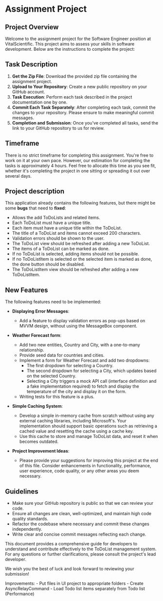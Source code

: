 ﻿# Assignment Project

## Project Overview

Welcome to the assignment project for the Software Engineer position at VitalScientific. This project aims to assess your skills in software development. Below are the instructions to complete the project:

## Task Description
1. **Get the Zip File**: Download the provided zip file containing the assignment project.
2. **Upload to Your Repository**: Create a new public repository on your GitHub account.
3. **Task Execution**: Perform each task described in the project documentation one by one.
4. **Commit Each Task Separately**: After completing each task, commit the changes to your repository. Please ensure to make meaningful commit messages.
5. **Completion and Submission**: Once you've completed all tasks, send the link to your GitHub repository to us for review.

## Timeframe
There is no strict timeframe for completing this assignment. You're free to work on it at your own pace. However, our estimation for completing the tasks is approximately 4 hours. Feel free to allocate this time as you see fit, whether it's completing the project in one sitting or spreading it out over several days.

## Project description
This application already contains the following features, but there might be some **bugs** that need to **fixed**:

  - Allows the add ToDoLists and related items.
  - Each ToDoList must have a unique title.
  - Each item must have a unique title within the ToDoList.
  - The title of a ToDoList and items cannot exceed 200 characters.
  - Validation errors should be shown to the user.
  - The ToDoList view should be refreshed after adding a new ToDoList.
  - The items of a ToDoList can be marked as done.
  - If no ToDoList is selected, adding items should not be possible.
  - If no ToDoListItem is selected or the selected item is marked as done, the done button should be disabled.
  - The ToDoListItem view should be refreshed after adding a new ToDoListItem.

## New Features
The following features need to be implemented:
- **Displaying Error Messages**:
  - Add a feature to display validation errors as pop-ups based on MVVM design, without using the MessageBox component.

- **Weather Forecast form**:
  - Add two new entities, Country and City, with a one-to-many relationship.
  - Provide seed data for countries and cities.
  - Implement a form for Weather Forecast and add two dropdowns:
    - The first dropdown for selecting a Country.
    - The second dropdown for selecting a City, which updates based on the selected Country.
    - Selecting a City triggers a mock API call (interface definition and a fake implementation required) to fetch and display the temperature of the city and display it on the form.
  - Writing tests for this feature is a plus.

- **Simple Caching System**:
  - Develop a simple in-memory cache from scratch without using any external caching libraries, including Microsoft's. Your implementation should support basic operations such as retrieving a cached value and resetting the cache using a cache key.
  - Use this cache to store and manage ToDoList data, and reset it when becomes outdated.

- **Project Improvement Ideas**:
  - Please provide your suggestions for improving this project at the end of this file. Consider enhancements in functionality, performance, user experience, code quality, or any other areas you deem necessary.

## Guidelines
- Make sure your GitHub repository is public so that we can review your code.
- Ensure all changes are clean, well-optimized, and maintain high code quality standards.
- Refactor the codebase where necessary and commit these changes independently.
- Write clear and concise commit messages reflecting each change.

This document provides a comprehensive guide for developers to understand and contribute effectively to the ToDoList management system. For any questions or further clarifications, please consult the project's lead developer.

We wish you the best of luck and look forward to reviewing your submission!


Improvements:
    - Put files in UI project to appropriate folders
    - Create AsyncRelayCommand
    - Load Todo list items separately from Todo list (Performance)